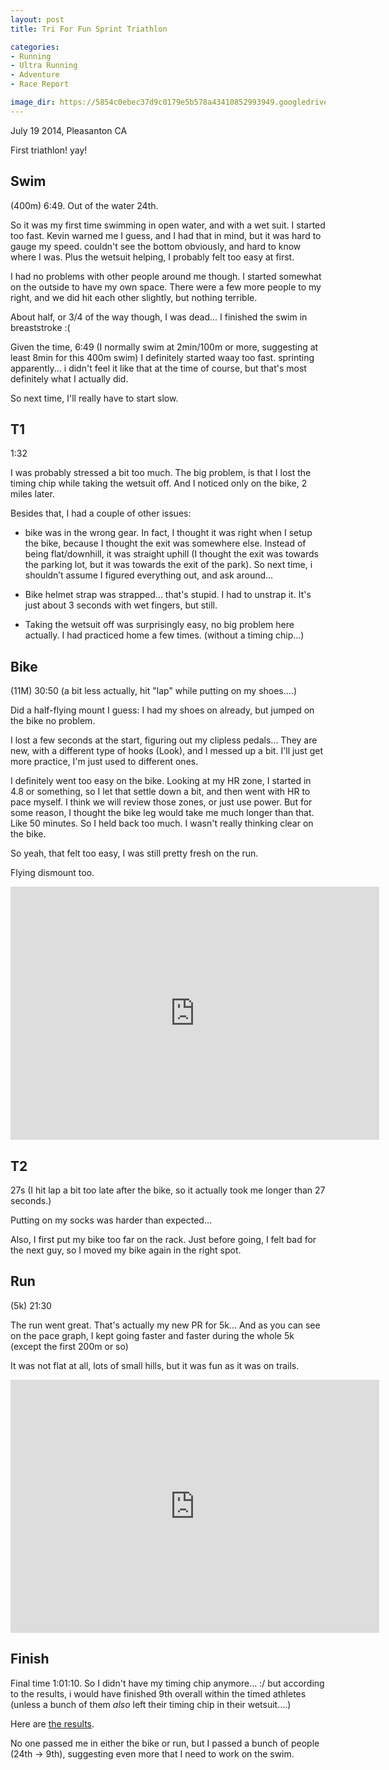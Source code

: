 ```yaml
---
layout: post
title: Tri For Fun Sprint Triathlon

categories:
- Running
- Ultra Running
- Adventure
- Race Report

image_dir: https://5854c0ebec37d9c0179e5b578a43410852993949.googledrive.com/host/0B93JtF51WOn5UVZGMzgyd2E3OHM/OldGoats50M-2014
---
```


July 19 2014, Pleasanton CA

First triathlon! yay!

Swim
----
(400m) 6:49. Out of the water 24th.

So it was my first time swimming in open water, and with a wet suit. I started too fast. Kevin warned me I guess, and I had that in mind, but it was hard to gauge my speed. couldn't see the bottom obviously, and hard to know where I was. Plus the wetsuit helping, I probably felt too easy at first.

I had no problems with other people around me though. I started somewhat on the outside to have my own space. There were a few more people to my right, and we did hit each other slightly, but nothing terrible.

About half, or 3/4 of the way though, I was dead... I finished the swim in breaststroke :(

Given the time, 6:49 (I normally swim at 2min/100m or more, suggesting at least 8min for this 400m swim) I definitely started waay too fast. sprinting apparently... i didn't feel it like that at the time of course, but that's most definitely what I actually did.

So next time, I'll really have to start slow.

T1
--
1:32

I was probably stressed a bit too much. The big problem, is that I lost the timing chip while taking the wetsuit off. And I noticed only on the bike, 2 miles later.

Besides that, I had a couple of other issues:

- bike was in the wrong gear. In fact, I thought it was right when I setup the bike, because I thought the exit was somewhere else. Instead of being flat/downhill, it was straight uphill (I thought the exit was towards the parking lot, but it was towards the exit of the park). So next time, i shouldn’t assume I figured everything out, and ask around...

- Bike helmet strap was strapped... that's stupid. I had to unstrap it. It's just about 3 seconds with wet fingers, but still.

- Taking the wetsuit off was surprisingly easy, no big problem here actually. I had practiced home a few times. (without a timing chip…)

Bike
----
(11M) 30:50 (a bit less actually, hit "lap" while putting on my shoes....)

Did a half-flying mount I guess: I had my shoes on already, but jumped on the bike no problem.

I lost a few seconds at the start, figuring out my clipless pedals... They are new, with a different type of hooks (Look), and I messed up a bit. I'll just get more practice, I'm just used to different ones.

I definitely went too easy on the bike. Looking at my HR zone, I started in 4.8 or something, so I let that settle down a bit, and then went with HR to pace myself. I think we will review those zones, or just use power. But for some reason, I thought the bike leg would take me much longer than that. Like 50 minutes. So I held back too much. I wasn't really thinking clear on the bike.

So yeah, that felt too easy, I was still pretty fresh on the run.

Flying dismount too.

<iframe height='405' width='590' frameborder='0' allowtransparency='true' scrolling='no' src='http://www.strava.com/activities/168058680/embed/07552a6ef38bea3b3447ea5933b95e99a82babce'></iframe>

T2
--
27s (I hit lap a bit too late after the bike, so it actually took me longer than 27 seconds.)

Putting on my socks was harder than expected…

Also, I first put my bike too far on the rack. Just before going, I felt bad for the next guy, so I moved my bike again in the right spot.

Run
---
(5k) 21:30

The run went great. That's actually my new PR for 5k... And as you can see on the pace graph, I kept going faster and faster during the whole 5k (except the first 200m or so)

It was not flat at all, lots of small hills, but it was fun as it was on trails.

<iframe height='405' width='590' frameborder='0' allowtransparency='true' scrolling='no' src='http://www.strava.com/activities/168058042/embed/ed5499beb7514c7afa05dc94e1b5394730321e22'></iframe>

Finish
------
Final time 1:01:10.
So I didn't have my timing chip anymore... :/ but according to the results, i would have finished 9th overall within the timed athletes (unless a bunch of them _also_ left their timing chip in their wetsuit….)

Here are [the results][1].

No one passed me in either the bike or run, but I passed a bunch of people (24th -> 9th), suggesting even more that I need to work on the swim.

  [1]: http://onyourmarkevents.com/results.asp?id=3103 "Results"
